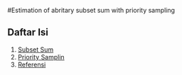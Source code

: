 #Estimation of abritary subset sum with priority sampling

## Daftar Isi
1. [Subset Sum](#subset-sum)
2. [Priority Samplin](#priority-sampling)
3. [Referensi](#referensi)
